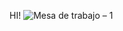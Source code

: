 HI!
![Mesa de trabajo – 1](https://github.com/Juan-Sebastian-Rios-Martinez/juan-sebastian-rios-martinez/assets/47394043/99d1ba3c-f74e-4577-b8fb-35fa0536385f)
